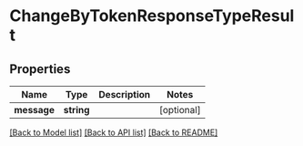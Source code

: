 # ChangeByTokenResponseTypeResult

## Properties
Name | Type | Description | Notes
------------ | ------------- | ------------- | -------------
**message** | **string** |  | [optional] 

[[Back to Model list]](../README.md#documentation-for-models) [[Back to API list]](../README.md#documentation-for-api-endpoints) [[Back to README]](../README.md)

